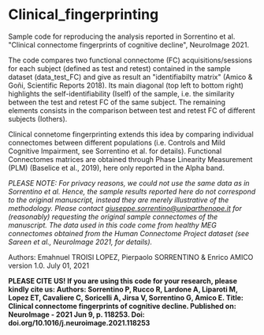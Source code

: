 # Clinical_fingerprinting
Sample code for reproducing the analysis reported in Sorrentino et al. "Clinical connectome fingerprints of cognitive decline", NeuroImage 2021.

The code compares two functional connectome (FC) acquisitions/sessions for each subject (defined as test and retest)
contained in the sample dataset (data_test_FC) and give as result an "identifiabilty matrix" (Amico & Goñi, Scientific Reports 2018). Its main diagonal (top left to bottom right) highlights the self-identifiability (Iself) of the sample, i.e. the similarity between the test and retest FC of the same subject. The remaining elements consists in the comparison between test and retest FC of different subjects (Iothers).

Clinical connetome fingerprinting extends this idea by comparing individual connectomes between different populations (i.e. Controls and Mild Cognitive Impairment, see Sorrentino et al. for details). Functional Connectomes matrices are obtained through Phase Linearity Measurement (PLM) (Baselice et al., 2019), here only reported in the Alpha band.

*PLEASE NOTE: For privacy reasons, we could not use the same data as in Sorrentino et al. 
Hence, the sample results reported here do not correspond to the original manuscript, instead they are merely illustrative of the methodology.
Please contact giuseppe.sorrentino@uniparthenope.it for (reasonably) requesting the original sample connectomes of the manuscript.
The data used in this code come from healthy MEG connectomes obtained from the Human Connectome Project dataset (see Sareen et al., NeuroImage 2021, for details).*

Authors: Emahnuel TROISI LOPEZ, Pierpaolo SORRENTINO & Enrico AMICO
 version 1.0. July 01, 2021

**PLEASE CITE US! If you are using this code for your research, please kindly cite us:
Authors: Sorrentino P, Rucco R, Lardone A, Liparoti M, Lopez ET, Cavaliere C, Soricelli A, Jirsa V, Sorrentino G, Amico E.
Title: Clinical connectome fingerprints of cognitive decline.
Published on: NeuroImage - 2021 Jun 9, p. 118253.
Doi: doi.org/10.1016/j.neuroimage.2021.118253**
